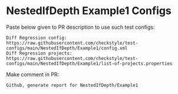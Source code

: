 # NestedIfDepth Example1 Configs
Paste below given to PR description to use such test configs:
```
Diff Regression config: https://raw.githubusercontent.com/checkstyle/test-configs/main/NestedIfDepth/Example1/config.xml
Diff Regression projects: https://raw.githubusercontent.com/checkstyle/test-configs/main/NestedIfDepth/Example1/list-of-projects.properties
```
Make comment in PR:
```
Github, generate report for NestedIfDepth/Example1
```
